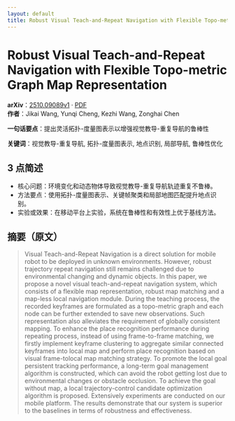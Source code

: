 ```yaml
---
layout: default
title: Robust Visual Teach-and-Repeat Navigation with Flexible Topo-metric Graph Map Representation
---
```


# Robust Visual Teach-and-Repeat Navigation with Flexible Topo-metric Graph Map Representation
**arXiv**：[2510.09089v1](https://arxiv.org/abs/2510.09089) · [PDF](https://arxiv.org/pdf/2510.09089.pdf)  
**作者**：Jikai Wang, Yunqi Cheng, Kezhi Wang, Zonghai Chen  

**一句话要点**：提出灵活拓扑-度量图表示以增强视觉教导-重复导航的鲁棒性

**关键词**：视觉教导-重复导航, 拓扑-度量图表示, 地点识别, 局部导航, 鲁棒性优化

## 3 点简述
- 核心问题：环境变化和动态物体导致视觉教导-重复导航轨迹重复不鲁棒。
- 方法要点：使用拓扑-度量图表示、关键帧聚类和局部地图匹配提升地点识别。
- 实验或效果：在移动平台上实验，系统在鲁棒性和有效性上优于基线方法。

## 摘要（原文）

> Visual Teach-and-Repeat Navigation is a direct solution for mobile robot to
> be deployed in unknown environments. However, robust trajectory repeat
> navigation still remains challenged due to environmental changing and dynamic
> objects. In this paper, we propose a novel visual teach-and-repeat navigation
> system, which consists of a flexible map representation, robust map matching
> and a map-less local navigation module. During the teaching process, the
> recorded keyframes are formulated as a topo-metric graph and each node can be
> further extended to save new observations. Such representation also alleviates
> the requirement of globally consistent mapping. To enhance the place
> recognition performance during repeating process, instead of using
> frame-to-frame matching, we firstly implement keyframe clustering to aggregate
> similar connected keyframes into local map and perform place recognition based
> on visual frame-tolocal map matching strategy. To promote the local goal
> persistent tracking performance, a long-term goal management algorithm is
> constructed, which can avoid the robot getting lost due to environmental
> changes or obstacle occlusion. To achieve the goal without map, a local
> trajectory-control candidate optimization algorithm is proposed. Extensively
> experiments are conducted on our mobile platform. The results demonstrate that
> our system is superior to the baselines in terms of robustness and
> effectiveness.

